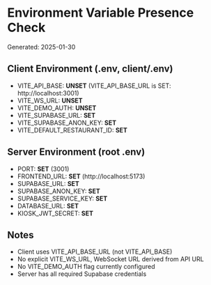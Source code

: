 # Environment Variable Presence Check
Generated: 2025-01-30

## Client Environment (.env, client/.env)
- VITE_API_BASE: **UNSET** (VITE_API_BASE_URL is SET: http://localhost:3001)
- VITE_WS_URL: **UNSET** 
- VITE_DEMO_AUTH: **UNSET**
- VITE_SUPABASE_URL: **SET**
- VITE_SUPABASE_ANON_KEY: **SET**
- VITE_DEFAULT_RESTAURANT_ID: **SET**

## Server Environment (root .env)
- PORT: **SET** (3001)
- FRONTEND_URL: **SET** (http://localhost:5173)
- SUPABASE_URL: **SET**
- SUPABASE_ANON_KEY: **SET** 
- SUPABASE_SERVICE_KEY: **SET**
- DATABASE_URL: **SET**
- KIOSK_JWT_SECRET: **SET**

## Notes
- Client uses VITE_API_BASE_URL (not VITE_API_BASE)
- No explicit VITE_WS_URL, WebSocket URL derived from API URL
- No VITE_DEMO_AUTH flag currently configured
- Server has all required Supabase credentials